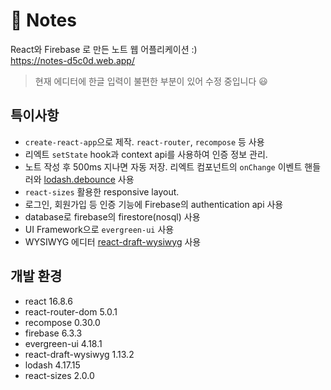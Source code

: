 # 📒 Notes
React와 Firebase 로 만든 노트 웹 어플리케이션 :)   
https://notes-d5c0d.web.app/

> 현재 에디터에 한글 입력이 불편한 부분이 있어 수정 중입니다 😃  

## 특이사항
- `create-react-app`으로 제작. `react-router`, `recompose` 등 사용
- 리엑트 `setState` hook과 context api를 사용하여 인증 정보 관리.
- 노트 작성 후 500ms 지나면 자동 저장. 리엑트 컴포넌트의 `onChange` 이벤트 핸들러와 [lodash.debounce](https://lodash.com/docs/4.17.15#debounce) 사용
- `react-sizes` 활용한 responsive layout. 
- 로그인, 회원가입 등 인증 기능에 Firebase의 authentication api 사용
- database로 firebase의 firestore(nosql) 사용
- UI Framework으로 `evergreen-ui` 사용 
- WYSIWYG 에디터 [react-draft-wysiwyg](https://github.com/jpuri/react-draft-wysiwyg) 사용

## 개발 환경
- react 16.8.6
- react-router-dom 5.0.1
- recompose 0.30.0
- firebase 6.3.3
- evergreen-ui 4.18.1
- react-draft-wysiwyg 1.13.2
- lodash 4.17.15
- react-sizes 2.0.0